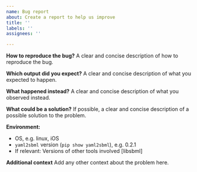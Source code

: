 ```yaml
---
name: Bug report
about: Create a report to help us improve
title: ''
labels: ''
assignees: ''

---
```


**How to reproduce the bug?**
A clear and concise description of how to reproduce the bug.

**Which output did you expect?**
A clear and concise description of what you expected to happen.

**What happened instead?**
A clear and concise description of what you observed instead.

**What could be a solution?**
If possible, a clear and concise description of a possible solution to the problem.

**Environment:**
 - OS, e.g. linux, iOS 
 - `yaml2sbml` version (`pip show yaml2sbml`), e.g. 0.2.1
 - If relevant: Versions of other tools involved [libsbml]

**Additional context**
Add any other context about the problem here.
